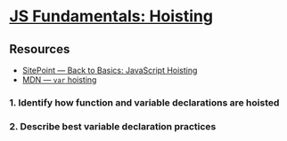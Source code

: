 # [JS Fundamentals: Hoisting](https://learn.co/tracks/online-software-engineering-structured/front-end-web-programming/recognizing-javascript-events/js-fundamentals-hoisting)

## Resources

- [SitePoint — Back to Basics: JavaScript Hoisting](https://www.sitepoint.com/back-to-basics-javascript-hoisting/)
- [MDN — `var` hoisting](https://developer.mozilla.org/en-US/docs/Web/JavaScript/Reference/Statements/var#var_hoisting)

### 1. Identify how function and variable declarations are hoisted

### 2. Describe best variable declaration practices